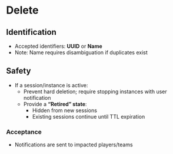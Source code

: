 # Delete

## **Identification**

- Accepted identifiers: **UUID** or **Name**
- Note: Name requires disambiguation if duplicates exist

## **Safety**

- If a session/instance is active:
    - Prevent hard deletion; require stopping instances with user notification
    - Provide a **“Retired” state**:
        - Hidden from new sessions
        - Existing sessions continue until TTL expiration

### Acceptance

- Notifications are sent to impacted players/teams